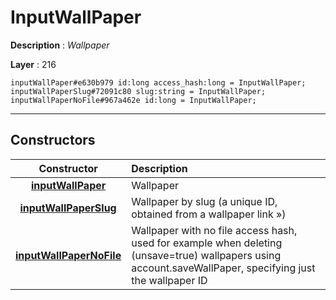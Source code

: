 # InputWallPaper

**Description** : *Wallpaper*

**Layer** : 216

```tl
inputWallPaper#e630b979 id:long access_hash:long = InputWallPaper;
inputWallPaperSlug#72091c80 slug:string = InputWallPaper;
inputWallPaperNoFile#967a462e id:long = InputWallPaper;
```

---

## Constructors

| Constructor | Description |
| :---: | :--- |
| [**inputWallPaper**](constructor/inputWallPaper) | Wallpaper |
| [**inputWallPaperSlug**](constructor/inputWallPaperSlug) | Wallpaper by slug (a unique ID, obtained from a wallpaper link ») |
| [**inputWallPaperNoFile**](constructor/inputWallPaperNoFile) | Wallpaper with no file access hash, used for example when deleting (unsave=true) wallpapers using account.saveWallPaper, specifying just the wallpaper ID |